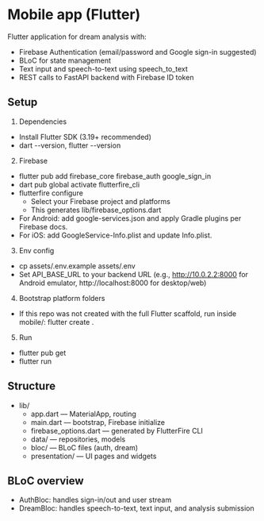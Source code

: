 # Mobile app (Flutter)

Flutter application for dream analysis with:
- Firebase Authentication (email/password and Google sign-in suggested)
- BLoC for state management
- Text input and speech-to-text using speech_to_text
- REST calls to FastAPI backend with Firebase ID token

## Setup

1) Dependencies
- Install Flutter SDK (3.19+ recommended)
- dart --version, flutter --version

2) Firebase
- flutter pub add firebase_core firebase_auth google_sign_in
- dart pub global activate flutterfire_cli
- flutterfire configure
  - Select your Firebase project and platforms
  - This generates lib/firebase_options.dart
- For Android: add google-services.json and apply Gradle plugins per Firebase docs.
- For iOS: add GoogleService-Info.plist and update Info.plist.

3) Env config
- cp assets/.env.example assets/.env
- Set API_BASE_URL to your backend URL (e.g., http://10.0.2.2:8000 for Android emulator, http://localhost:8000 for desktop/web)

4) Bootstrap platform folders
- If this repo was not created with the full Flutter scaffold, run inside mobile/: flutter create .

5) Run
- flutter pub get
- flutter run

## Structure
- lib/
  - app.dart — MaterialApp, routing
  - main.dart — bootstrap, Firebase initialize
  - firebase_options.dart — generated by FlutterFire CLI
  - data/ — repositories, models
  - bloc/ — BLoC files (auth, dream)
  - presentation/ — UI pages and widgets

## BLoC overview
- AuthBloc: handles sign-in/out and user stream
- DreamBloc: handles speech-to-text, text input, and analysis submission
